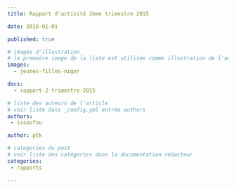 ```yaml
---
title: Rapport d'activité 2ème trimestre 2015

date: 2016-01-01

published: true

# images d'illustration
# la première image de la liste est utilisée comme illustration de l'article dans les pages de listing.
images:
  - jeunes-filles-niger

docs:
  - rapport-2-trimestre-2015

# liste des auteurs de l'article
# voir liste dans _config.yml entrée authors
authors:
 - issoufou

author: ptk

# categories du post
# voir liste des catégories dans la documentation rédacteur
categories:
 - rapports

---
```


